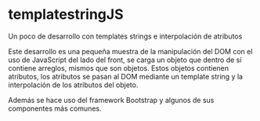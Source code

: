 # templatestringJS
Un poco de desarrollo con templates strings e interpolación de atributos

Este desarrollo es una pequeña muestra de la manipulación del DOM con el uso de JavaScript del lado del front, 
se carga un objeto que dentro de sí contiene arreglos, mismos que son objetos. Estos objetos contienen atributos,
los atributos se pasan al DOM mediante un template string y la interpolación de los atributos del objeto.

Además se hace uso del framework Bootstrap y algunos de sus componentes más comunes.
